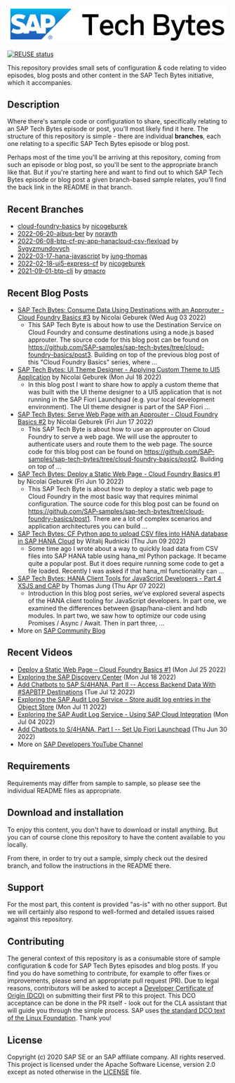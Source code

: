 
![SAP Tech Bytes header image](header-image.png)

[![REUSE status](https://api.reuse.software/badge/github.com/SAP-samples/sap-tech-bytes)](https://api.reuse.software/info/github.com/SAP-samples/sap-tech-bytes)

This repository provides small sets of configuration &amp; code relating to video episodes, blog posts and other content in the SAP Tech Bytes initiative, which it accompanies.

## Description

Where there&#x27;s sample code or configuration to share, specifically relating to an SAP Tech Bytes episode or post, you&#x27;ll most likely find it here. The structure of this repository is simple - there are individual **branches**, each one relating to a specific SAP Tech Bytes episode or blog post.

Perhaps most of the time you&#x27;ll be arriving at this repository, coming from such an episode or blog post, so you&#x27;ll be sent to the appropriate branch like that. But if you&#x27;re starting here and want to find out to which SAP Tech Bytes episode or blog post a given branch-based sample relates, you&#x27;ll find the back link in the README in that branch.
 
## Recent Branches
- [cloud-foundry-basics](https://github.com/SAP-samples/sap-tech-bytes/tree/cloud-foundry-basics) by [nicogeburek](https://github.com/nicogeburek) 
- [2022-06-20-aibus-ber](https://github.com/SAP-samples/sap-tech-bytes/tree/2022-06-20-aibus-ber) by [noravth](https://github.com/noravth) 
- [2022-06-08-btp-cf-py-app-hanacloud-csv-flexload](https://github.com/SAP-samples/sap-tech-bytes/tree/2022-06-08-btp-cf-py-app-hanacloud-csv-flexload) by [Sygyzmundovych](https://github.com/Sygyzmundovych) 
- [2022-03-17-hana-javascript](https://github.com/SAP-samples/sap-tech-bytes/tree/2022-03-17-hana-javascript) by [jung-thomas](https://github.com/jung-thomas) 
- [2022-02-18-ui5-express-cf](https://github.com/SAP-samples/sap-tech-bytes/tree/2022-02-18-ui5-express-cf) by [nicogeburek](https://github.com/nicogeburek) 
- [2021-09-01-btp-cli](https://github.com/SAP-samples/sap-tech-bytes/tree/2021-09-01-btp-cli) by [qmacro](https://github.com/qmacro) 

## Recent Blog Posts
- [SAP Tech Bytes: Consume Data Using Destinations with an Approuter - Cloud Foundry Basics #3](https://blogs.sap.com/?p=1585731) by Nicolai Geburek (Wed Aug 03 2022)
  - This SAP Tech Byte is about how to use the Destination Service on Cloud Foundry and consume destinations using a node.js based approuter. The source code for this blog post can be found on https://github.com/SAP-samples/sap-tech-bytes/tree/cloud-foundry-basics/post3. Building on top of the previous blog post of this &quot;Cloud Foundry Basics&quot; series, where ...
- [SAP Tech Bytes: UI Theme Designer - Applying Custom Theme to UI5 Application](https://blogs.sap.com/?p=1576337) by Nicolai Geburek (Mon Jul 18 2022)
  - In this blog post I want to share how to apply a custom theme that was built with the UI theme designer to a UI5 application that is not running in the SAP Fiori Launchpad (e.g. your local development environment). The UI theme designer is part of the SAP Fiori ...
- [SAP Tech Bytes: Serve Web Page with an Approuter - Cloud Foundry Basics #2](https://blogs.sap.com/?p=1560724) by Nicolai Geburek (Fri Jun 17 2022)
  - This SAP Tech Byte is about how to use an approuter on Cloud Foundry to serve a web page. We will use the approuter to authenticate users and route them to the web page. The source code for this blog post can be found on https://github.com/SAP-samples/sap-tech-bytes/tree/cloud-foundry-basics/post2. Building on top of ...
- [SAP Tech Bytes: Deploy a Static Web Page - Cloud Foundry Basics #1](https://blogs.sap.com/?p=1556380) by Nicolai Geburek (Fri Jun 10 2022)
  - This SAP Tech Byte is about how to deploy a static web page to Cloud Foundry in the most basic way that requires minimal configuration. The source code for this blog post can be found on https://github.com/SAP-samples/sap-tech-bytes/tree/cloud-foundry-basics/post1. There are a lot of complex scenarios and application architectures you can build ...
- [SAP Tech Bytes: CF Python app to upload CSV files into HANA database in SAP HANA Cloud](https://blogs.sap.com/?p=1496417) by Witalij Rudnicki (Thu Jun 09 2022)
  - Some time ago I wrote about a way to quickly load data from CSV files into SAP HANA table using hana_ml Python package. It became quite a popular post. But it does require running some code to get a file loaded. Recently I was asked if that hana_ml functionality can ...
- [SAP Tech Bytes: HANA Client Tools for JavaScript Developers - Part 4 XSJS and CAP](https://blogs.sap.com/?p=1519898) by Thomas Jung (Thu Apr 07 2022)
  - Introduction In this blog post series, we’ve explored several aspects of the HANA client tooling for JavaScript developers. In part one, we examined the differences between @sap/hana-client and hdb modules. In part two, we saw how to optimize our code using Promises / Async / Await. Then in part three, ...
- More on [SAP Community Blog](https://blogs.sap.com/tag/sap-tech-bytes/)
    
## Recent Videos
- [Deploy a Static Web Page – Cloud Foundry Basics #1](https://www.youtube.com/watch?v=ZfxKnOZSnKk) (Mon Jul 25 2022)
- [Exploring the SAP Discovery Center](https://www.youtube.com/watch?v=DJ9jVuGQZNM) (Mon Jul 18 2022)
- [Add Chatbots to SAP S/4HANA, Part II -- Access Backend Data With #SAPBTP Destinations](https://www.youtube.com/watch?v=K5u5sVajBqk) (Tue Jul 12 2022)
- [Exploring the SAP Audit Log Service - Store audit log entries in the Object Store](https://www.youtube.com/watch?v=xoEop0RCB7k) (Mon Jul 11 2022)
- [Exploring the SAP Audit Log Service - Using SAP Cloud Integration](https://www.youtube.com/watch?v=gAzOeKIrepM) (Mon Jul 04 2022)
- [Add Chatbots to S/4HANA, Part I -- Set Up Fiori Launchpad](https://www.youtube.com/watch?v=9mqU3uYFQbY) (Thu Jun 30 2022)
- More on [SAP Developers YouTube Channel](https://www.youtube.com/playlist?list=PL6RpkC85SLQC3HBShmlMaPu_nL--4f20z)

## Requirements

Requirements may differ from sample to sample, so please see the individual README files as appropriate.

## Download and installation

To enjoy this content, you don&#x27;t have to download or install anything. But you can of course clone this repository to have the content available to you locally.

From there, in order to try out a sample, simply check out the desired branch, and follow the instructions in the README there.

## Support

For the most part, this content is provided &quot;as-is&quot; with no other support. But we will certainly also respond to well-formed and detailed issues raised against this repository.

## Contributing

The general context of this repository is as a consumable store of sample configuration &amp; code for SAP Tech Bytes episodes and blog posts. If you find you do have something to contribute, for example to offer fixes or improvements, please send an appropriate pull request (PR). Due to legal reasons, contributors will be asked to accept a [Developer Certificate of Origin (DCO)](https://en.wikipedia.org/wiki/Developer_Certificate_of_Origin) on submitting their first PR to this project. This DCO acceptance can be done in the PR itself - look out for the CLA assistant that will guide you through the simple process. SAP uses [the standard DCO text of the Linux Foundation](https://developercertificate.org/). Thank you!

## License

Copyright (c) 2020 SAP SE or an SAP affiliate company. All rights reserved. This project is licensed under the Apache Software License, version 2.0 except as noted otherwise in the [LICENSE](LICENSE) file.
